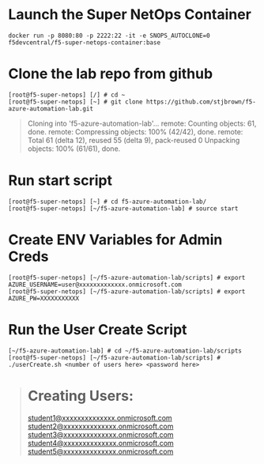 # Launch the Super NetOps Container
`docker run -p 8080:80 -p 2222:22 -it -e SNOPS_AUTOCLONE=0 f5devcentral/f5-super-netops-container:base`

# Clone the lab repo from github
```
[root@f5-super-netops] [/] # cd ~
[root@f5-super-netops] [~] # git clone https://github.com/stjbrown/f5-azure-automation-lab.git          
```
>Cloning into 'f5-azure-automation-lab'...
>remote: Counting objects: 61, done.
>remote: Compressing objects: 100% (42/42), done.
>remote: Total 61 (delta 12), reused 55 (delta 9), pack-reused 0
>Unpacking objects: 100% (61/61), done.

# Run start script
```
[root@f5-super-netops] [~] # cd f5-azure-automation-lab/
[root@f5-super-netops] [~/f5-azure-automation-lab] # source start
```

# Create ENV Variables for Admin Creds
```
[root@f5-super-netops] [~/f5-azure-automation-lab/scripts] # export AZURE_USERNAME=user@xxxxxxxxxxxxx.onmicrosoft.com
[root@f5-super-netops] [~/f5-azure-automation-lab/scripts] # export AZURE_PW=XXXXXXXXXXX
```

# Run the User Create Script
```
[~/f5-azure-automation-lab] # cd ~/f5-azure-automation-lab/scripts
[root@f5-super-netops] [~/f5-azure-automation-lab/scripts] # ./userCreate.sh <number of users here> <password here>
```
>Creating Users:
>===============
>student1@xxxxxxxxxxxxxx.onmicrosoft.com 
>student2@xxxxxxxxxxxxxx.onmicrosoft.com
>student3@xxxxxxxxxxxxxx.onmicrosoft.com  
>student4@xxxxxxxxxxxxxx.onmicrosoft.com  
>student5@xxxxxxxxxxxxxx.onmicrosoft.com  

